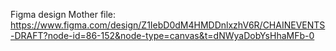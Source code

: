 Figma design Mother file: https://www.figma.com/design/Z1IebD0dM4HMDDnlxzhV6R/CHAINEVENTS-DRAFT?node-id=86-152&node-type=canvas&t=dNWyaDobYsHhaMFb-0
